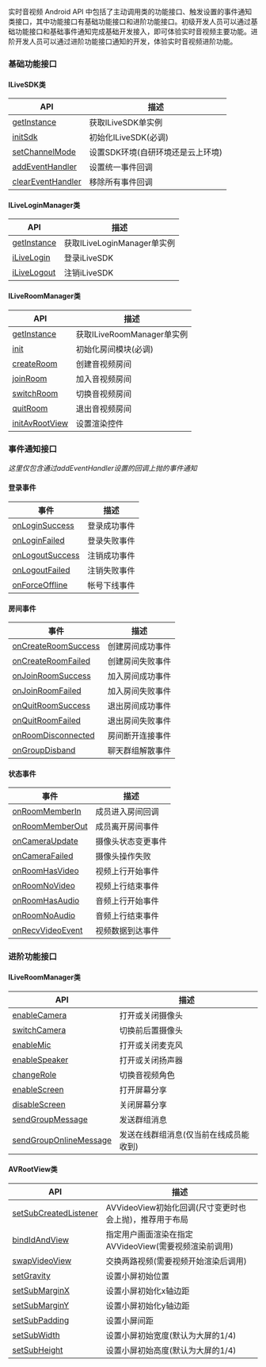 实时音视频 Android API 中包括了主动调用类的功能接口、触发设置的事件通知类接口，其中功能接口有基础功能接口和进阶功能接口。初级开发人员可以通过基础功能接口和基础事件通知完成基础开发接入，即可体验实时音视频主要功能。进阶开发人员可以通过进阶功能接口通知的开发，体验实时音视频进阶功能。

### 基础功能接口

#### ILiveSDK类

| API | 描述 |
| -- | -- |
| [getInstance](./基础功能接口.md#获取实例) | 获取ILiveSDK单实例 |
| [initSdk](./基础功能接口.md#初始化) | 初始化ILiveSDK(必调) |
| [setChannelMode](./基础功能接口.md#设置音视频环境) | 设置SDK环境(自研环境还是云上环境) |
| [addEventHandler](./基础功能接口.md#添加事件回调) | 设置统一事件回调 |
| [clearEventHandler](./基础功能接口.md#移除所有事件回调) | 移除所有事件回调 |

#### ILiveLoginManager类

| API | 描述 |
| -- | -- |
| [getInstance](./基础功能接口.md#获取实例) | 获取ILiveLoginManager单实例 |
| [iLiveLogin](./基础功能接口.md#登录) | 登录iLiveSDK |
| [iLiveLogout](./基础功能接口.md#注销) | 注销iLiveSDK |


#### ILiveRoomManager类

| API | 描述 |
| -- | -- |
| [getInstance](./基础功能接口.md#获取实例) | 获取ILiveRoomManager单实例 |
| [init](./基础功能接口.md#初始化房间模块) | 初始化房间模块(必调) |
| [createRoom](./基础功能接口.md#创建房间) | 创建音视频房间 |
| [joinRoom](./基础功能接口.md#加入房间) | 加入音视频房间 |
| [switchRoom](./基础功能接口.md#切换房间) | 切换音视频房间 |
| [quitRoom](./基础功能接口.md#退出房间) | 退出音视频房间 |
| [initAvRootView](./基础功能接口.md#设置渲染控件) | 设置渲染控件 |



### 事件通知接口

*这里仅包含通过addEventHandler设置的回调上抛的事件通知*

#### 登录事件

| 事件 | 描述 |
| -- | -- |
| [onLoginSuccess](./事件通知接口.md#登录成功事件) | 登录成功事件 |
| [onLoginFailed](./事件通知接口.md#登录失败事件) | 登录失败事件 |
| [onLogoutSuccess](./事件通知接口.md#注销成功事件) | 注销成功事件 |
| [onLogoutFailed](./事件通知接口.md#注销失败事件) | 注销失败事件 |
| [onForceOffline](./事件通知接口.md#帐号下线事件) | 帐号下线事件 |


#### 房间事件

| 事件 | 描述 |
| -- | -- |
| [onCreateRoomSuccess](./事件通知接口.md#创建房间成功事件) | 创建房间成功事件 |
| [onCreateRoomFailed](./事件通知接口.md#创建房间失败事件) | 创建房间失败事件 |
| [onJoinRoomSuccess](./事件通知接口.md#加入房间成功事件) | 加入房间成功事件 |
| [onJoinRoomFailed](./事件通知接口.md#加入房间失败事件) | 加入房间失败事件 |
| [onQuitRoomSuccess](./事件通知接口.md#退出房间成功事件) | 退出房间成功事件 |
| [onQuitRoomFailed](./事件通知接口.md#退出房间失败事件) | 退出房间失败事件 |
| [onRoomDisconnected](./事件通知接口.md#房间断开连接事件) | 房间断开连接事件 |
| [onGroupDisband](./事件通知接口.md#聊天群组解散事件) | 聊天群组解散事件 |

#### 状态事件

| 事件 | 描述 |
| -- | -- |
| [onRoomMemberIn](./事件通知接口.md#成员进入房间回调) | 成员进入房间回调 |
| [onRoomMemberOut](./事件通知接口.md#成员离开房间事件) | 成员离开房间事件 |
| [onCameraUpdate](./事件通知接口.md#摄像头状态变更事件) | 摄像头状态变更事件 |
| [onCameraFailed](./事件通知接口.md#摄像头操作失败) | 摄像头操作失败 |
| [onRoomHasVideo](./事件通知接口.md#视频上行开始事件) | 视频上行开始事件 |
| [onRoomNoVideo](./事件通知接口.md#视频上行结束事件) | 视频上行结束事件 |
| [onRoomHasAudio](./事件通知接口.md#音频上行开始事件) | 音频上行开始事件 |
| [onRoomNoAudio](./事件通知接口.md#音频上行结束事件) | 音频上行结束事件 |
| [onRecvVideoEvent](./事件通知接口.md#视频数据到达事件) | 视频数据到达事件 |


### 进阶功能接口

#### ILiveRoomManager类

| API | 描述 |
| -- | -- |
| [enableCamera](./进阶功能接口.md/#开关摄像头) | 打开或关闭摄像头 |
| [switchCamera](./进阶功能接口.md/#切换摄像头) | 切换前后置摄像头 |
| [enableMic](./进阶功能接口.md/#开关麦克风) | 打开或关闭麦克风 |
| [enableSpeaker](./进阶功能接口.md/#开关扬声器) | 打开或关闭扬声器 |
| [changeRole](./进阶功能接口.md/#切换角色) | 切换音视频角色 |
| [enableScreen](./进阶功能接口.md/#打开屏幕分享) | 打开屏幕分享 |
| [disableScreen](./进阶功能接口.md/#关闭屏幕分享) | 关闭屏幕分享 |
| [sendGroupMessage](./进阶功能接口.md/#发送群组消息) | 发送群组消息 |
| [sendGroupOnlineMessage](./进阶功能接口.md/#发送在线群组消息) | 发送在线群组消息(仅当前在线成员能收到) |

#### AVRootView类
| API | 描述 |
| -- | -- |
| [setSubCreatedListener](./进阶功能接口.md/#监听布局回调) | AVVideoView初始化回调(尺寸变更时也会上抛)，推荐用于布局 |
| [bindIdAndView](./进阶功能接口.md/#绑定视频渲染) | 指定用户画面渲染在指定AVVideoView(需要视频渲染前调用) |
| [swapVideoView](./进阶功能接口.md/#交换两路视频) | 交换两路视频(需要视频开始渲染后调用) |
| [setGravity](./进阶功能接口.md/#设置小屏初始位置) | 设置小屏初始位置 |
| [setSubMarginX](./进阶功能接口.md/#设置小屏横向边距) | 设置小屏初始化x轴边距 |
| [setSubMarginY](./进阶功能接口.md/#设置小屏纵向边距) | 设置小屏初始化y轴边距 |
| [setSubPadding](./进阶功能接口.md/#设置小屏间距) | 设置小屏间距 |
| [setSubWidth](./进阶功能接口.md/#设置小屏初始宽度) | 设置小屏初始宽度(默认为大屏的1/4) |
| [setSubHeight](./进阶功能接口.md/#设置小屏初始高度) | 设置小屏初始高度(默认为大屏的1/4) |

